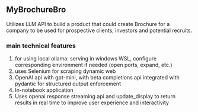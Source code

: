 ## MyBrochureBro
Utilizes LLM API to build a product that could create Brochure for a company to be used for prospective clients, investors and potential recruits.

### main technical features
1. for using local ollama: serving in windows WSL, configure corresponding environment if needed (open ports, expand, etc.)
2. uses Selenium for scraping dynamic web
3. OpenAI api with gpt-mini, with beta completions api integrated with pydantic for structured output enforcement
4. In-notebook application
5. Uses openai response streaming api and update_display to return results in real time to improve user experience and interactivity